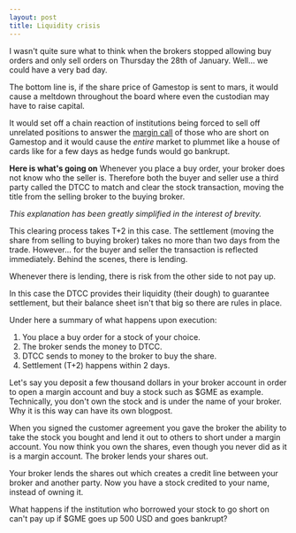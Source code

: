 ```yaml
---
layout: post
title: Liquidity crisis
---
```


I wasn't quite sure what to think when the brokers stopped allowing buy orders and only sell orders on Thursday the 28th of January. Well... we could have a very bad day.

The bottom line is, if the share price of Gamestop is sent to mars, it would cause a meltdown throughout the board where even the custodian may have to raise capital.

It would set off a chain reaction of institutions being forced to sell off unrelated positions to answer the [margin call](https://www.investopedia.com/terms/m/margincall.asp) of those who are short on Gamestop and it would cause the *entire* market to plummet like a house of cards like for a few days as hedge funds would go bankrupt.

**Here is what's going on**
Whenever you place a buy order, your broker does not know who the seller is. Therefore both the buyer and seller use a third party called the DTCC to match and clear the stock transaction, moving the title from the selling broker to the buying broker.

*This explanation has been greatly simplified in the interest of brevity.*

This clearing process takes T+2 in this case. The settlement (moving the share from selling to buying broker) takes no more than two days from the trade. However... for the buyer and seller the transaction is reflected immediately. Behind the scenes, there is lending.

Whenever there is lending, there is risk from the other side to not pay up.

In this case the DTCC provides their liquidity (their dough) to guarantee settlement, but their balance sheet isn't that big so there are rules in place. 

Under here a summary of what happens upon execution:

1. You place a buy order for a stock of your choice.
2. The broker sends the money to DTCC.
3. DTCC sends to money to the broker to buy the share.
4. Settlement (T+2) happens within 2 days.

Let's say you deposit a few thousand dollars in your broker account in order to open a margin account and buy a stock such as $GME as example. Technically, you don't own the stock and is under the name of your broker. Why it is this way can have its own blogpost.

When you signed the customer agreement you gave the broker the ability to take the stock you bought and lend it out to others to short under a margin account. You now think you own the shares, even though you never did as it is a margin account. The broker lends your shares out.

Your broker lends the shares out which creates a credit line between your broker and another party. Now you have a stock credited to your name, instead of owning it.

What happens if the institution who borrowed your stock to go short on can't pay up if $GME goes up 500 USD and goes bankrupt?